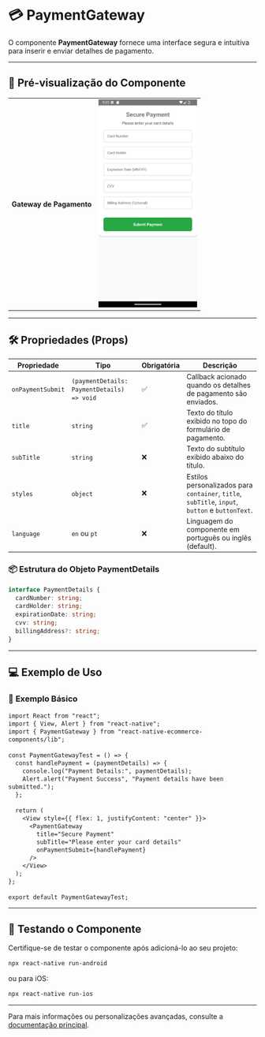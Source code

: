 # 💳 **PaymentGateway**

O componente **PaymentGateway** fornece uma interface segura e intuitiva para inserir e enviar detalhes de pagamento.

---

## 📸 **Pré-visualização do Componente**

<table>
  <tr>
    <td><strong>Gateway de Pagamento</strong></td>
    <td><img src="../../Images/PaymentGateway.png" alt="PaymentGateway" width="200"/></td>
  </tr>
</table>

---

## 🛠️ **Propriedades (Props)**

| Propriedade       | Tipo                                       | Obrigatória | Descrição                                                                                       |
| ----------------- | ------------------------------------------ | ----------- | ----------------------------------------------------------------------------------------------- |
| `onPaymentSubmit` | `(paymentDetails: PaymentDetails) => void` | ✅          | Callback acionado quando os detalhes de pagamento são enviados.                                 |
| `title`           | `string`                                   | ✅          | Texto do título exibido no topo do formulário de pagamento.                                     |
| `subTitle`        | `string`                                   | ❌          | Texto do subtítulo exibido abaixo do título.                                                    |
| `styles`          | `object`                                   | ❌          | Estilos personalizados para `container`, `title`, `subTitle`, `input`, `button` e `buttonText`. |
| `language`         | `en` ou `pt`                 | ❌          | Linguagem do componente em português ou inglês (default). |

### 📦 **Estrutura do Objeto PaymentDetails**

```ts
interface PaymentDetails {
  cardNumber: string;
  cardHolder: string;
  expirationDate: string;
  cvv: string;
  billingAddress?: string;
}
```

---

## 💻 **Exemplo de Uso**

### 📝 **Exemplo Básico**

```tsx
import React from "react";
import { View, Alert } from "react-native";
import { PaymentGateway } from "react-native-ecommerce-components/lib";

const PaymentGatewayTest = () => {
  const handlePayment = (paymentDetails) => {
    console.log("Payment Details:", paymentDetails);
    Alert.alert("Payment Success", "Payment details have been submitted.");
  };

  return (
    <View style={{ flex: 1, justifyContent: "center" }}>
      <PaymentGateway
        title="Secure Payment"
        subTitle="Please enter your card details"
        onPaymentSubmit={handlePayment}
      />
    </View>
  );
};

export default PaymentGatewayTest;
```

---

## 🧪 **Testando o Componente**

Certifique-se de testar o componente após adicioná-lo ao seu projeto:

```sh
npx react-native run-android
```

ou para iOS:

```sh
npx react-native run-ios
```

---

Para mais informações ou personalizações avançadas, consulte a [documentação principal](../../README.md).
